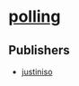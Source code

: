 # [polling](https://pypi.org/project/polling)



## Publishers
- [justiniso](https://pypi.org/user/justiniso)

